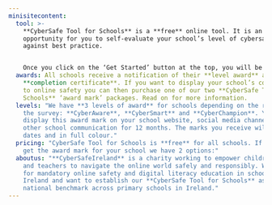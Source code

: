 ```yaml
---
minisitecontent:
  tool: >-
    **CyberSafe Tool for Schools** is a **free** online tool. It is an
    opportunity for you to self-evaluate your school’s level of cybersafety
    against best practice.


    Once you click on the ‘Get Started’ button at the top, you will be asked to register by email, and you’re good to go! Relative to your school size your dashboard will give you a specific number of leaders, teachers and pupils who must complete the short online survey, which takes **no more than 15 minutes**. Once the surveys are complete you can submit the results and we do the rest.
  awards: All schools receive a notification of their **level award** and a
    **completion certificate**. If you want to display your school’s commitment
    to online safety you can then purchase one of our two **CyberSafe Tool for
    Schools** ‘award mark’ packages. Read on for more information.
  levels: "We have **3 levels of award** for schools depending on the results of
    the survey: **CyberAware**, **CyberSmart** and **CyberChampion**. You can
    display this award mark on your school website, social media channels and
    other school communication for 12 months. The marks you receive will be
    dates and in full colour."
  pricing: "CyberSafe Tool for Schools is **free** for all schools. If you want to
    get the award mark for your school we have 2 options:"
  aboutus: "**CyberSafeIreland** is a charity working to empower children, parents
    and teachers to navigate the online world safely and responsibly. We call
    for mandatory online safety and digital literacy education in schools across
    Ireland and want to establish our **CyberSafe Tool for Schools** as a
    national benchmark across primary schools in Ireland."
---
```

